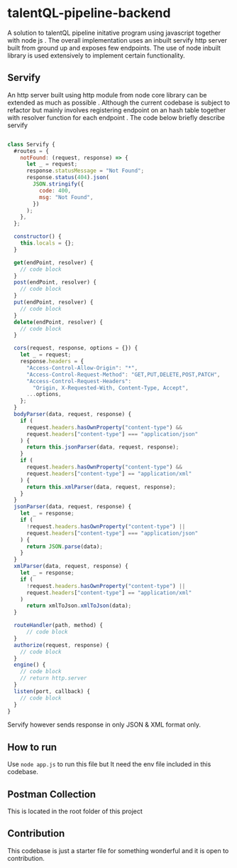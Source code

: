 # talentQL-pipeline-backend

A solution to talentQL pipeline initative program using javascript together with node js .
The overall implementation uses an inbuilt servify  http server built from ground up  and exposes few 
endpoints. The use of node inbuilt library is used extensively to implement certain functionality.

## Servify 

An http server built using http module from node core library  can be extended as much as possible . Although the current codebase is subject to refactor but mainly involves registering endpoint on an hash table together with resolver function for each endpoint . The code below briefly describe servify

```js

class Servify {
  #routes = {
    notFound: (request, response) => {
      let _ = request;
      response.statusMessage = "Not Found";
      response.status(404).json(
        JSON.stringify({
          code: 400,
          msg: "Not Found",
        })
      );
    },
  };

  constructor() {
    this.locals = {};
  }

  get(endPoint, resolver) {
    // code block
  }
  post(endPoint, resolver) {
    // code block
  }
  put(endPoint, resolver) {
    // code block
  }
  delete(endPoint, resolver) {
    // code block
  }

  cors(request, response, options = {}) {
    let _ = request;
    response.headers = {
      "Access-Control-Allow-Origin": "*",
      "Access-Control-Request-Method": "GET,PUT,DELETE,POST,PATCH",
      "Access-Control-Request-Headers":
        "Origin, X-Requested-With, Content-Type, Accept",
      ...options,
    };
  }
  bodyParser(data, request, response) {
    if (
      request.headers.hasOwnProperty("content-type") &&
      request.headers["content-type"] === "application/json"
    ) {
      return this.jsonParser(data, request, response);
    }
    if (
      request.headers.hasOwnProperty("content-type") &&
      request.headers["content-type"] == "application/xml"
    ) {
      return this.xmlParser(data, request, response);
    }
  }
  jsonParser(data, request, response) {
    let _ = response;
    if (
      !request.headers.hasOwnProperty("content-type") ||
      request.headers["content-type"] === "application/json"
    ) {
      return JSON.parse(data);
    }
  }
  xmlParser(data, request, response) {
    let _ = response;
    if (
      !request.headers.hasOwnProperty("content-type") ||
      request.headers["content-type"] == "application/xml"
    )
      return xmlToJson.xmlToJson(data);
  }

  routeHandler(path, method) {
      // code block
  }
  authorize(request, response) {
    // code block
  }
  engine() {
    // code block
    // return http.server
  }
  listen(port, callback) {
    // code block
  }
}

```

Servify however sends response in only JSON & XML format only.

## How to run 

Use ```node app.js```  to run this file but It need the env file included in this codebase.

## Postman Collection 

This is located in the root folder of this project

## Contribution

This codebase is just a starter file for something wonderful and it is open to contribution.

